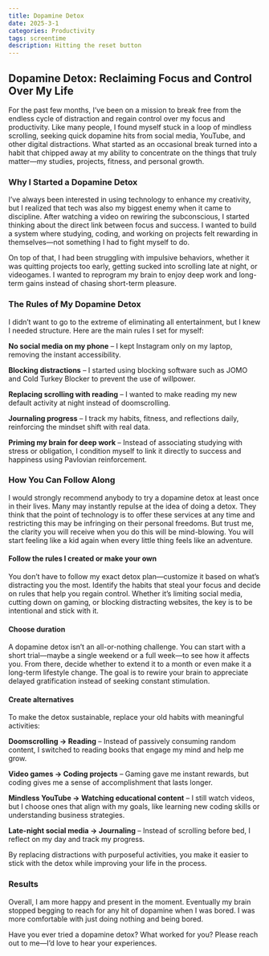 ```yaml
---
title: Dopamine Detox
date: 2025-3-1
categories: Productivity
tags: screentime
description: Hitting the reset button
---
```


## Dopamine Detox: Reclaiming Focus and Control Over My Life

For the past few months, I’ve been on a mission to break free from the endless cycle of distraction and regain control over my focus and productivity. Like many people, I found myself stuck in a loop of mindless scrolling, seeking quick dopamine hits from social media, YouTube, and other digital distractions. What started as an occasional break turned into a habit that chipped away at my ability to concentrate on the things that truly matter—my studies, projects, fitness, and personal growth.

### Why I Started a Dopamine Detox

I’ve always been interested in using technology to enhance my creativity, but I realized that tech was also my biggest enemy when it came to discipline. After watching a video on rewiring the subconscious, I started thinking about the direct link between focus and success. I wanted to build a system where studying, coding, and working on projects felt rewarding in themselves—not something I had to fight myself to do.

On top of that, I had been struggling with impulsive behaviors, whether it was quitting projects too early, getting sucked into scrolling late at night, or videogames. I wanted to reprogram my brain to enjoy deep work and long-term gains instead of chasing short-term pleasure.

### The Rules of My Dopamine Detox

I didn’t want to go to the extreme of eliminating all entertainment, but I knew I needed structure. Here are the main rules I set for myself:

**No social media on my phone** – I kept Instagram only on my laptop, removing the instant accessibility.

**Blocking distractions** – I started using blocking software such as JOMO and Cold Turkey Blocker to prevent the use of willpower.

**Replacing scrolling with reading** – I wanted to make reading my new default activity at night instead of doomscrolling.

**Journaling progress** – I track my habits, fitness, and reflections daily, reinforcing the mindset shift with real data.

**Priming my brain for deep work** – Instead of associating studying with stress or obligation, I condition myself to link it directly to success and happiness using Pavlovian reinforcement.

### How You Can Follow Along

I would strongly recommend anybody to try a dopamine detox at least once in their lives. Many may instantly repulse at the idea of doing a detox. They think that the point of technology is to offer these services at any time and restricting this may be infringing on their personal freedoms. But trust me, the clarity you will receive when you do this will be mind-blowing. You will start feeling like a kid again when every little thing feels like an adventure.

#### Follow the rules I created or make your own 

You don’t have to follow my exact detox plan—customize it based on what’s distracting you the most. Identify the habits that steal your focus and decide on rules that help you regain control. Whether it’s limiting social media, cutting down on gaming, or blocking distracting websites, the key is to be intentional and stick with it.


#### Choose duration 

A dopamine detox isn’t an all-or-nothing challenge. You can start with a short trial—maybe a single weekend or a full week—to see how it affects you. From there, decide whether to extend it to a month or even make it a long-term lifestyle change. The goal is to rewire your brain to appreciate delayed gratification instead of seeking constant stimulation.


#### Create alternatives 

To make the detox sustainable, replace your old habits with meaningful activities:

**Doomscrolling → Reading** – Instead of passively consuming random content, I switched to reading books that engage my mind and help me grow.

**Video games → Coding projects** – Gaming gave me instant rewards, but coding gives me a sense of accomplishment that lasts longer.

**Mindless YouTube → Watching educational content** – I still watch videos, but I choose ones that align with my goals, like learning new coding skills or understanding business strategies.

**Late-night social media → Journaling** – Instead of scrolling before bed, I reflect on my day and track my progress.

By replacing distractions with purposeful activities, you make it easier to stick with the detox while improving your life in the process.

### Results

Overall, I am more happy and present in the moment. Eventually my brain stopped begging to reach for any hit of dopamine when I was bored. I was more comfortable with just doing nothing and being bored. 

Have you ever tried a dopamine detox? What worked for you? Please reach out to me—I’d love to hear your experiences.
